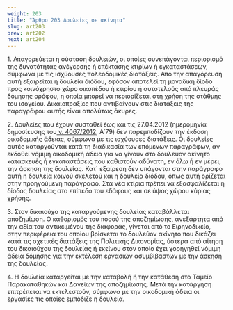 ```yaml
---
weight: 203
title: "Άρθρο 203 Δουλείες σε ακίνητα"
slug: art203
prev: art202
next: art204
---
```


1\. Απαγορεύεται η σύσταση δουλειών, οι οποίες συνεπάγονται περιορισμό της δυνατότητας ανέγερσης ή επέκτασης κτιρίων ή εγκαταστάσεων, σύμφωνα με τις ισχύουσες πολεοδομικές διατάξεις. Από την απαγόρευση αυτή εξαιρείται η δουλεία διόδου, εφόσον αποτελεί τη μοναδική δίοδο προς κοινόχρηστο χώρο οικοπέδου ή κτιρίου ή αυτοτελούς από πλευράς δόμησης ορόφου, η οποία μπορεί να περιορίζεται στη χρήση της στάθμης του ισογείου. Δικαιοπραξίες που αντιβαίνουν στις διατάξεις της παραγράφου αυτής είναι απολύτως άκυρες.

2\. Δουλείες που έχουν συσταθεί έως και τις 27.04.2012 (ημερομηνία δημοσίευσης του<a href="https://ia37rg02wpsa01.blob.core.windows.net/fek/01/2012/20120100079.pdf" title="Δείτε το Σχετικό"> ν. 4067/2012</a>, Α΄79) δεν παρεμποδίζουν την έκδοση οικοδομικής άδειας, σύμφωνα με τις ισχύουσες διατάξεις. Οι δουλείες αυτές καταργούνται κατά τη διαδικασία των επόμενων παραγράφων, αν εκδοθεί νόμιμη οικοδομική άδεια για να γίνουν στο δουλεύον ακίνητο κατασκευές ή εγκαταστάσεις που καθιστούν αδύνατη, εν όλω ή εν μέρει, την άσκηση της δουλείας. Κατ\` εξαίρεση δεν υπάγονται στην παράγραφο αυτή η δουλεία κοινού σκελετού και η δουλεία διόδου, όπως αυτή ορίζεται στην προηγούμενη παράγραφο. Στα νέα κτίρια πρέπει να εξασφαλίζεται η δίοδος δουλείας στο επίπεδο του εδάφους και σε ύψος χώρου κύριας χρήσης.

3\. Στον δικαιούχο της καταργούμενης δουλείας καταβάλλεται αποζημίωση. Ο καθορισμός του ποσού της αποζημίωσης, ανεξάρτητα από την αξία του αντικειμένου της διαφοράς, γίνεται από το Ειρηνοδικείο, στην περιφέρεια του οποίου βρίσκεται το δουλεύον ακίνητο που δικάζει κατά τις σχετικές διατάξεις της Πολιτικής Δικονομίας, ύστερα από αίτηση του δικαιούχου της δουλείας ή εκείνου στον οποίο έχει χορηγηθεί νόμιμη άδεια δόμησης για την εκτέλεση εργασιών ασυμβίβαστων με την άσκηση της δουλείας.

4\. Η δουλεία καταργείται με την καταβολή ή την κατάθεση στο Ταμείο Παρακαταθηκών και Δανείων της αποζημίωσης. Μετά την κατάργηση επιτρέπεται να εκτελεστούν, σύμφωνα με την οικοδομική άδεια οι εργασίες τις οποίες εμπόδιζε η δουλεία.


